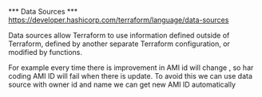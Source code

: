*** Data Sources ***
https://developer.hashicorp.com/terraform/language/data-sources

Data sources allow Terraform to use information defined outside of Terraform, defined by another separate Terraform configuration, or modified by functions.

For example every time there is improvement in AMI id will change , so har coding AMI ID will fail when there is update. To avoid this we can use data source with owner id and name we can get new AMI ID automatically 